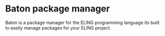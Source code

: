 # Baton package manager


Baton is a package manager for the ELING programming language its built to easily manage packages for your ELING project.
